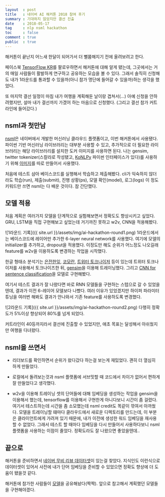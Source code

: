 ```yaml
---
layout  : post
title   : 네이버 AI 해커톤 2018 참여 후기
summary : 기대하지 않았지만 결선 진출
date    : 2018-05-17
tag     : nlp nsml hackathon
toc     : false
comment : true
public  : true
---
```


해커톤이 끝난지 어느새 한달이 되어가서 더 뻘쭘해지기 전에 올려보려고 한다.  

페이스북 [TensorFlow KR](https://www.facebook.com/groups/TensorFlowKR/?ref=bookmarks)를 팔로우하면서 해커톤에 대해 알게 됐는데, 그곳에서는 거의 매일 사람들이 활발하게 연구하고 공유하는 모습을 볼 수 있다. 그래서 솔직히 신청해도 내가 1라운드를 통과할 수 있을까(아니 참가 명단에 들어갈 수 있을까)하는 생각을 했었다.  

또 마지막 결선 일정이 마침 내가 여행을 계획해둔 날이랑 겹쳐서(...) 아예 신청을 안하려했지만, 설마 내가 결선까지 가겠어 하는 마음으로 신청했다. (그리고 결선 참가 커트라인에 들어갔다.)  

## nsml과 첫만남
[nsml](https://github.com/naver/ai-hackathon-2018/blob/master/FAQ.md)은 네이버에서 개발한 머신러닝 클라우드 플랫폼이고, 이번 해커톤에서 사용됐다. 파이썬 기반 머신러닝 라이브러리는 대부분 사용할 수 있고, 추가적으로 더 필요한 라이브러리는 해당 라이브러리를 설치한 도커 이미지를 사용하면 된다. 나는 gensim, twitter tokenizer(스칼라로 작성됐고, [KoNLPy](http://konlpy.org/en/v0.4.4/) 파이썬 인터페이스가 있다)를 사용하기 위해 [이미지](https://hub.docker.com/r/pierceh89/nsml_twitter/)를 따로 만들어서 사용했다.  

처음에 테스트 삼아 베이스코드를 실행해서 학습하고 제출해봤다. cli가 익숙하지 않더라도 학습(run), 제출(submit), 진행 상황(ps), 모델 확인(model), 로그(logs) 이 정도 키워드만 쓰면 nsml는 다 배운 것이다. 참 간단했다.

## 모델 적용
처음 계획은 여러가지 모델을 단계적으로 실험해보면서 정확도도 향상시키고 싶었다. GRU, LSTM을 직접 구현해보고 싶었는데 거기까진 못하고 w2v, CNN을 적용해봤다.  

![1라운드 기록]({{ site.url }}/assets/img/ai-hackathon-round1.png)
1라운드에서는 베이스코드에 레이어만 추가한 6-layer neural network를 사용했다. 여기에 모델의 initializer를 추가하고, dropout을 적용했다. 이정도만 해도 순위가 어느정도 나오길래 feature를 w2v을 이용하도록 변경하는 작업을 시작했다.  

한글 형태소 분석기는 [은전한잎](http://eunjeon.blogspot.kr/), [코모란](http://www.shineware.co.kr/products/komoran/), [트위터 토크나이저](https://github.com/open-korean-text/open-korean-text) 등이 있는데 트위터 토크나이저를 사용해서 토크나이즈한 뒤, [gensim](https://radimrehurek.com/gensim/)을 이용해 트레이닝했다. 그리고 [CNN for sentence classification](https://arxiv.org/abs/1408.5882)을 모델로 구현해봤다.  

여기서 테스트 결과가 잘 나왔다면 바로 RNN 모델들을 구현하는 스텝으로 갈 수 있었을텐데, 결과가 이전 6-레이어 모델보다 나빴다. 여러 이유가 있었겠지만 하이퍼 파라미터 튜닝을 여러번 해봐도 결과가 안나와서 기존 feature를 사용하도록 변경했다.  

![2라운드 기록]({{ site.url }}/assets/img/ai-hackathon-round2.png)
다행히 정확도가 5%이상 향상되어 80%를 넘게 되었다.  

커트라인이 40등까지라서 결선에 진출할 수 있었지만, 애초 목표는 달성해서 아쉬웠지만 여행을 다녀왔다.  

## nsml을 쓰면서
- 리더보드를 확인하면서 순위가 왔다갔다 하는걸 보는게 재밌었다. 괜히 더 열심히 하게 만들었다.  

- 로컬에서 돌려보는것과 nsml 플랫폼에 서브밋할 때 코드에서 차이가 없어서 편하게 잘 만들었다고 생각했다.  

- w2v을 이용해 트레이닝 셋의 단어들에 대해 임베딩을 생성하는 작업을 gensim을 이용해서 했는데, tensorflow를 이용해서 구현한게 아니다보니 시간이 좀 걸렸다. 여기서 테스트하는데 시간을 좀 소모했는데 nsml credit도 똑같이 깎여서 아까웠다. 모델을 트레이닝할 떄마다 클라우드에서 새로운 디렉토리를 만드는데, 이 부분은 클라이언트에게 가려져 있기 때문에, 내가 이전에 생성한 워드 임베딩을 재사용할 수 없었다. 그래서 테스트 할 때마다 임베딩을 다시 만들어서 사용하다보니 nsml 플랫폼을 사용하는 이점이 줄었다. 정확도라도 잘 나왔으면 좋았을텐데..  

## 끝으로
해커톤을 준비하면서 [네이버 무비 리뷰 데이터셋](https://github.com/e9t/nsmc)이 있는걸 찾았다. 지식인도 이런식으로 데이터셋이 있어서 사전에 내가 단어 임베딩을 준비할 수 있었으면 정확도 향상에 더 도움이 됐을것 같다.  

해커톤에 참가한 사람들이 [모델](https://github.com/naver/ai-hackathon-2018#%EB%AA%A8%EB%8D%B8-%EA%B3%B5%EC%9C%A0)을 공유해놨다(짝짝). 앞으로 참고해서 계획했던 모델들을 구현해야겠다.  
